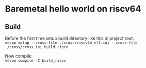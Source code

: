 # Baremetal hello world on riscv64


## Build
Before the first time setup build directory like this in project root:</br>
`meson setup --cross-file ./cross/riscv64-elf.ini --cross-file ./cross/cross.ini build_riscv`

Now compile:</br>
`meson compile -C build_riscv`
